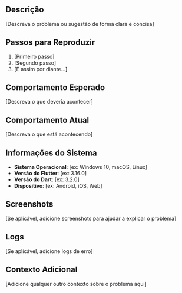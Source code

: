 ## Descrição

[Descreva o problema ou sugestão de forma clara e concisa]

## Passos para Reproduzir

1. [Primeiro passo]
2. [Segundo passo]
3. [E assim por diante...]

## Comportamento Esperado

[Descreva o que deveria acontecer]

## Comportamento Atual

[Descreva o que está acontecendo]

## Informações do Sistema

- **Sistema Operacional**: [ex: Windows 10, macOS, Linux]
- **Versão do Flutter**: [ex: 3.16.0]
- **Versão do Dart**: [ex: 3.2.0]
- **Dispositivo**: [ex: Android, iOS, Web]

## Screenshots

[Se aplicável, adicione screenshots para ajudar a explicar o problema]

## Logs

[Se aplicável, adicione logs de erro]

## Contexto Adicional

[Adicione qualquer outro contexto sobre o problema aqui]
